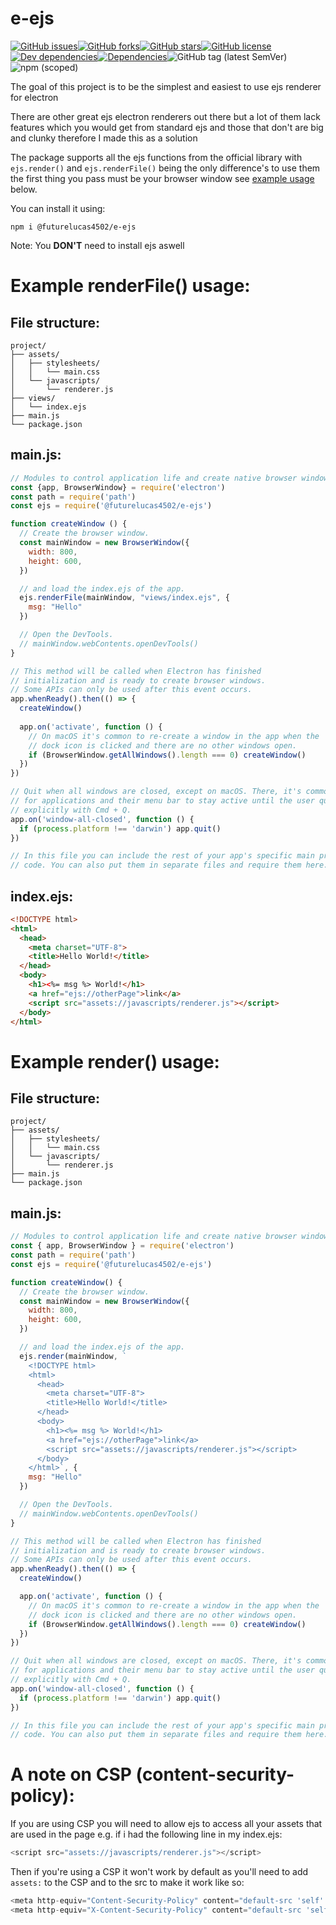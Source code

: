 # e-ejs

[![GitHub issues](https://img.shields.io/github/issues/futurelucas4502/e-ejs)](https://github.com/futurelucas4502/e-ejs/issues)[![GitHub forks](https://img.shields.io/github/forks/futurelucas4502/e-ejs)](https://github.com/futurelucas4502/e-ejs/network)[![GitHub stars](https://img.shields.io/github/stars/futurelucas4502/e-ejs)](https://github.com/futurelucas4502/e-ejs/stargazers)[![GitHub license](https://img.shields.io/github/license/futurelucas4502/e-ejs)](https://github.com/futurelucas4502/e-ejs/blob/master/LICENSE)[![Dev dependencies](https://david-dm.org/futurelucas4502/e-ejs/dev-status.svg)](https://david-dm.org/futurelucas4502/e-ejs?type=dev)[![Dependencies](https://david-dm.org/futurelucas4502/e-ejs.svg)](https://david-dm.org/futurelucas4502/e-ejs)![GitHub tag (latest SemVer)](https://img.shields.io/github/v/tag/futurelucas4502/e-ejs)![npm (scoped)](https://img.shields.io/npm/v/@futurelucas4502/e-ejs)

The goal of this project is to be the simplest and easiest to use ejs renderer for electron

There are other great ejs electron renderers out there but a lot of them lack features which you would get from standard ejs and those that don't are big and clunky therefore I made this as a solution

The package supports all the ejs functions from the official library with `ejs.render()` and `ejs.renderFile()` being the only difference's to use them the first thing you pass must be your browser window see [example usage](#example-usage) below.

You can install it using:

`npm i @futurelucas4502/e-ejs`

Note: You **DON'T** need to install ejs aswell

# Example renderFile() usage:

## File structure:
```
project/
├── assets/
│   ├── stylesheets/
│   │   └── main.css
│   └── javascripts/
│       └── renderer.js
├── views/
│   └── index.ejs
├── main.js
└── package.json
```

## main.js:
```js
// Modules to control application life and create native browser window
const {app, BrowserWindow} = require('electron')
const path = require('path')
const ejs = require('@futurelucas4502/e-ejs')

function createWindow () {
  // Create the browser window.
  const mainWindow = new BrowserWindow({
    width: 800,
    height: 600,
  })

  // and load the index.ejs of the app.
  ejs.renderFile(mainWindow, "views/index.ejs", {
    msg: "Hello"
  })

  // Open the DevTools.
  // mainWindow.webContents.openDevTools()
}

// This method will be called when Electron has finished
// initialization and is ready to create browser windows.
// Some APIs can only be used after this event occurs.
app.whenReady().then(() => {
  createWindow()
  
  app.on('activate', function () {
    // On macOS it's common to re-create a window in the app when the
    // dock icon is clicked and there are no other windows open.
    if (BrowserWindow.getAllWindows().length === 0) createWindow()
  })
})

// Quit when all windows are closed, except on macOS. There, it's common
// for applications and their menu bar to stay active until the user quits
// explicitly with Cmd + Q.
app.on('window-all-closed', function () {
  if (process.platform !== 'darwin') app.quit()
})

// In this file you can include the rest of your app's specific main process
// code. You can also put them in separate files and require them here.
```

## index.ejs:
```html
<!DOCTYPE html>
<html>
  <head>
    <meta charset="UTF-8">
    <title>Hello World!</title>
  </head>
  <body>
    <h1><%= msg %> World!</h1>
    <a href="ejs://otherPage">link</a>
    <script src="assets://javascripts/renderer.js"></script>
  </body>
</html>
```

# Example render() usage:

## File structure:
```
project/
├── assets/
│   ├── stylesheets/
│   │   └── main.css
│   └── javascripts/
│       └── renderer.js
├── main.js
└── package.json
```

## main.js:
```js
// Modules to control application life and create native browser window
const { app, BrowserWindow } = require('electron')
const path = require('path')
const ejs = require('@futurelucas4502/e-ejs')

function createWindow() {
  // Create the browser window.
  const mainWindow = new BrowserWindow({
    width: 800,
    height: 600,
  })

  // and load the index.ejs of the app.
  ejs.render(mainWindow, `
    <!DOCTYPE html>
    <html>
      <head>
        <meta charset="UTF-8">
        <title>Hello World!</title>
      </head>
      <body>
        <h1><%= msg %> World!</h1>
        <a href="ejs://otherPage">link</a>
        <script src="assets://javascripts/renderer.js"></script>
      </body>
    </html>`, {
    msg: "Hello"
  })

  // Open the DevTools.
  // mainWindow.webContents.openDevTools()
}

// This method will be called when Electron has finished
// initialization and is ready to create browser windows.
// Some APIs can only be used after this event occurs.
app.whenReady().then(() => {
  createWindow()

  app.on('activate', function () {
    // On macOS it's common to re-create a window in the app when the
    // dock icon is clicked and there are no other windows open.
    if (BrowserWindow.getAllWindows().length === 0) createWindow()
  })
})

// Quit when all windows are closed, except on macOS. There, it's common
// for applications and their menu bar to stay active until the user quits
// explicitly with Cmd + Q.
app.on('window-all-closed', function () {
  if (process.platform !== 'darwin') app.quit()
})

// In this file you can include the rest of your app's specific main process
// code. You can also put them in separate files and require them here.
```

# A note on CSP (content-security-policy):

If you are using CSP you will need to allow ejs to access all your assets that are used in the page e.g. if i had the following line in my index.ejs:
```js
<script src="assets://javascripts/renderer.js"></script>
```

Then if you're using a CSP it won't work by default as you'll need to add `assets:` to the CSP and to the src to make it work like so:

```js
<meta http-equiv="Content-Security-Policy" content="default-src 'self' assets:">
<meta http-equiv="X-Content-Security-Policy" content="default-src 'self' assets:">
```
